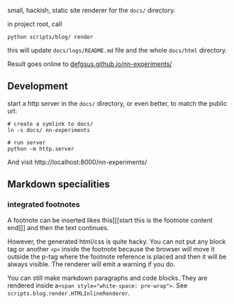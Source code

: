 small, hackish, static site renderer for the `docs/` directory.

in project root, call 
```shell
python scripts/blog/ render
```

this will update `docs/logs/README.md` file and the whole `docs/html` directory.

Result goes online to [defgsus.github.io/nn-experiments/](https://defgsus.github.io/nn-experiments/)


## Development

start a http server in the `docs/` directory, or even better, to match the public url:

```shell
# create a symlink to docs/ 
ln -s docs/ nn-experiments

# run server
python -m http.server
```

And visit http://localhost:8000/nn-experiments/


## Markdown specialities

### integrated footnotes

A footnote can be inserted likes this[[[start this is the footnote content end]]] and then the text continues.

However, the generated html/css is quite hacky. You can not put any block tag or another `<p>` inside the footnote
because the browser will move it outside the p-tag where the footnote reference is placed and then it will be 
always visible. The renderer will emit a warning if you do.

You can still make markdown paragraphs and code blocks. They are rendered inside a`<span style="white-space: pre-wrap">`. 
See `scripts.blog.render.HTMLInlineRenderer`.